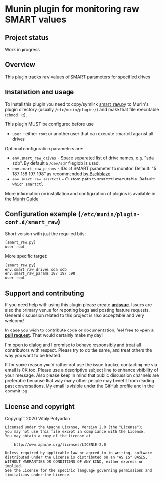 # Munin plugin for monitoring raw SMART values

## Project status

Work in progress


## Overview

This plugin tracks raw values of SMART parameters for specified drives

<!-- TODO: add an example of generated chart -->


## Installation and usage

To install this plugin you need to copy/symlink [smart_raw.py](smart_raw.py) to
Munin's plugin directory (usually `/etc/munin/plugins/`) and make that file
executable (`chmod +x`).

This plugin MUST be configured before use:

- `user` - either `root` or another user that can execute smartctl against all drives

Optional configuration parameters are:

- `env.smart_raw_drives` - Space separated list of drive names, e.g. "sda
  sdb". By default a `/dev/sd?` fileglob is used.
- `env.smart_raw_params` - IDs of SMART parameter to monitor. Default: "5 187 188 197 198" as recommended [by Backblaze](https://www.backblaze.com/blog/hard-drive-smart-stats/)
- `env.smart_raw_smartctl` - Custom path to smartctl executable. Default:
  `which smartctl`

More information on installation and configuration of plugins is available in
the [Munin Guide](http://guide.munin-monitoring.org/en/latest/plugin/use.html)


## Configuration example (`/etc/munin/plugin-conf.d/smart_raw`)

Short version with just the required bits:

```
[smart_raw.py]
user root
```

More specific target:

```
[smart_raw.py]
env.smart_raw_drives sda sdb
env.smart_raw_params 187 197 198
user root
```


## Support and contributing

If you need help with using this plugin please create [**an
issue**](https://github.com/sio/munin_plugin_smart_raw/issues). Issues are also
the primary venue for reporting bugs and posting feature requests. General
discussion related to this project is also acceptable and very welcome!

In case you wish to contribute code or documentation, feel free to open [**a
pull request**](https://github.com/sio/munin_plugin_smart_raw/pulls). That would
certainly make my day!

I'm open to dialog and I promise to behave responsibly and treat all
contributors with respect. Please try to do the same, and treat others the way
you want to be treated.

If for some reason you'd rather not use the issue tracker, contacting me via
email is OK too. Please use a descriptive subject line to enhance visibility
of your message. Also please keep in mind that public discussion channels are
preferable because that way many other people may benefit from reading past
conversations. My email is visible under the GitHub profile and in the commit
log.


## License and copyright

Copyright 2020 Vitaly Potyarkin

    Licensed under the Apache License, Version 2.0 (the "License");
    you may not use this file except in compliance with the License.
    You may obtain a copy of the License at

        http://www.apache.org/licenses/LICENSE-2.0

    Unless required by applicable law or agreed to in writing, software
    distributed under the License is distributed on an "AS IS" BASIS,
    WITHOUT WARRANTIES OR CONDITIONS OF ANY KIND, either express or implied.
    See the License for the specific language governing permissions and
    limitations under the License.
